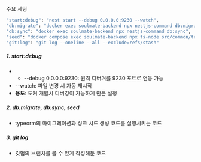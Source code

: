 주요 세팅

```sh
"start:debug": "nest start --debug 0.0.0.0:9230 --watch",
"db:migrate": "docker exec soulmate-backend npx nestjs-command db:migrate",
"db:sync": "docker exec soulmate-backend npx nestjs-command db:sync",
"seed": "docker compose exec soulmate-backend npx ts-node src/common/testSeeding/seed.module.ts",
"git:log": "git log --oneline --all --exclude=refs/stash"
```

##### 1. start:debug
- - --debug 0.0.0.0:9230: 원격 디버거를 9230 포트로 연동 가능
- --watch: 파일 변경 시 자동 재시작
- **용도**: 도커 개발시 디버깅이 가능하게 만든 설정

##### 2. db:migrate, db:sync, seed
- typeorm의 마이그레이션과 싱크 시드 생성 코드를 실행시키는 코드

##### 3. git log
- 깃헙의 브랜치를 볼 수 있게 작성해둔 코드



